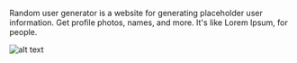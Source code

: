 
Random user generator is a website for generating placeholder user information. Get profile photos, names, and more. It's like Lorem Ipsum, for people.

![alt text](https://imgur.com/AgkoO5w)
